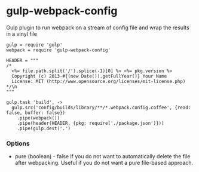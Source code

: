 gulp-webpack-config
==================

Gulp plugin to run webpack on a stream of config file and wrap the results in a vinyl file

```
gulp = require 'gulp'
webpack = require 'gulp-webpack-config'

HEADER = """
/*
  <%= file.path.split('/').splice(-1)[0] %> <%= pkg.version %>
  Copyright (c) 2013-#{(new Date()).getFullYear()} Your Name
  License: MIT (http://www.opensource.org/licenses/mit-license.php)
*/\n
"""

gulp.task 'build', ->
  gulp.src('config/builds/library/**/*.webpack.config.coffee', {read: false, buffer: false})
    .pipe(webpack())
    .pipe(header(HEADER, {pkg: require('./package.json')}))
    .pipe(gulp.dest('.')
```

### Options

- pure (boolean) - false if you do not want to automatically delete the file after webpacking. Useful if you do not want a pure file-based approach.
